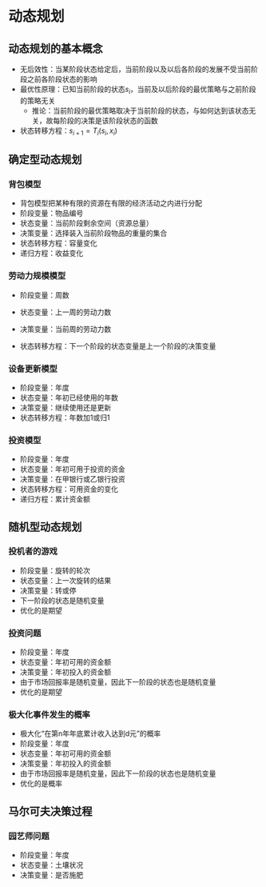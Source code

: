 # 动态规划

## 动态规划的基本概念

- 无后效性：当某阶段状态给定后，当前阶段以及以后各阶段的发展不受当前阶段之前各阶段状态的影响
- 最优性原理：已知当前阶段的状态$s_i$，当前及以后阶段的最优策略与之前阶段的策略无关
  - 推论：当前阶段的最优策略取决于当前阶段的状态，与如何达到该状态无关，故每阶段的决策是该阶段状态的函数
- 状态转移方程：$s_{i+1}=T_i(s_i,x_i)$



## 确定型动态规划

### 背包模型

- 背包模型把某种有限的资源在有限的经济活动之内进行分配
- 阶段变量：物品编号
- 状态变量：当前阶段剩余空间（资源总量）
- 决策变量：选择装入当前阶段物品的重量的集合
- 状态转移方程：容量变化
- 递归方程：收益变化



### 劳动力规模模型

- 阶段变量：周数

- 状态变量：上一周的劳动力数

- 决策变量：当前周的劳动力数

- 状态转移方程：下一个阶段的状态变量是上一个阶段的决策变量

  

### 设备更新模型

- 阶段变量：年度
- 状态变量：年初已经使用的年数
- 决策变量：继续使用还是更新
- 状态转移方程：年数加1或归1



### 投资模型

- 阶段变量：年度
- 状态变量：年初可用于投资的资金
- 决策变量：在甲银行或乙银行投资
- 状态转移方程：可用资金的变化
- 递归方程：累计资金额



## 随机型动态规划

### 投机者的游戏

- 阶段变量：旋转的轮次
- 状态变量：上一次旋转的结果
- 决策变量：转或停
- 下一阶段的状态是随机变量
- 优化的是期望



### 投资问题

- 阶段变量：年度
- 状态变量：年初可用的资金额
- 决策变量：年初投入的资金额
- 由于市场回报率是随机变量，因此下一阶段的状态也是随机变量
- 优化的是期望



### 极大化事件发生的概率

- 极大化“在第n年年底累计收入达到d元”的概率
- 阶段变量：年度
- 状态变量：年初可用的资金额
- 决策变量：年初投入的资金额
- 由于市场回报率是随机变量，因此下一阶段的状态也是随机变量
- 优化的是概率



## 马尔可夫决策过程

### 园艺师问题

- 阶段变量：年度
- 状态变量：土壤状况
- 决策变量：是否施肥